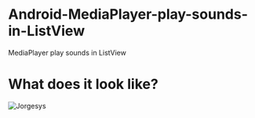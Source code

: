 # Android-MediaPlayer-play-sounds-in-ListView
MediaPlayer play sounds in ListView


# What does it look like?

![Jorgesys](https://i.stack.imgur.com/XGq8O.png)

